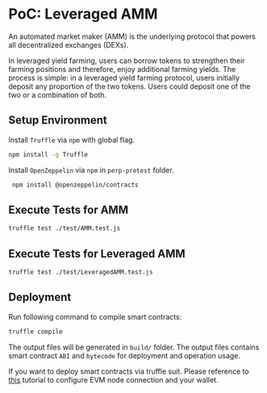 # PoC: Leveraged AMM

An automated market maker (AMM) is the underlying protocol
that powers all decentralized exchanges (DEXs).

In leveraged yield farming, users can borrow tokens to
strengthen their farming positions and therefore, enjoy
additional farming yields. The process is simple: in a
leveraged yield farming protocol, users initially deposit
any proportion of the two tokens. Users could deposit one
of the two or a combination of both.


## Setup Environment

Install `Truffle` via `npm` with global flag.

```bash
npm install -g Truffle
```

Install `OpenZeppelin` via `npm` in `perp-pretest` folder.

```bash
 npm install @openzeppelin/contracts
```

## Execute Tests for AMM

```bash
truffle test ./test/AMM.test.js
```

## Execute Tests for Leveraged AMM

```bash
truffle test ./test/LeveragedAMM.test.js
```

## Deployment

Run following command to compile smart contracts:

```bash
truffle compile
```

The output files will be generated in `build/` folder. The
output files contains smart contract `ABI` and `bytecode`
for deployment and operation usage.

If you want to deploy smart contracts via truffle
suit. Please reference to
[this](https://trufflesuite.com/guides/using-infura-custom-provider/index.html)
tutorial to configure EVM node connection and your wallet.
